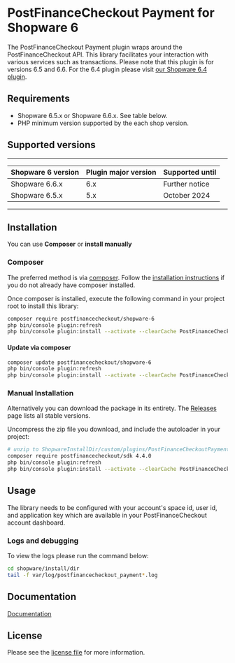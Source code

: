 

PostFinanceCheckout Payment for Shopware 6
=============================

The PostFinanceCheckout Payment plugin wraps around the PostFinanceCheckout API. This library facilitates your interaction with various services such as transactions.
Please note that this plugin is for versions 6.5 and 6.6. For the 6.4 plugin please visit [our Shopware 6.4 plugin](https://github.com/pfpayments/shopware-6-4).

## Requirements

- Shopware 6.5.x or Shopware 6.6.x. See table below.
- PHP minimum version supported by the each shop version.

## Supported versions

___________________________________________________________________________________
| Shopware 6 version            | Plugin major version   | Supported until        |
|-------------------------------|------------------------|------------------------|
| Shopware 6.6.x                | 6.x                    | Further notice         |
| Shopware 6.5.x                | 5.x                    | October 2024           |
-----------------------------------------------------------------------------------

## Installation

You can use **Composer** or **install manually**

### Composer

The preferred method is via [composer](https://getcomposer.org). Follow the
[installation instructions](https://getcomposer.org/doc/00-intro.md) if you do not already have
composer installed.

Once composer is installed, execute the following command in your project root to install this library:

```bash
composer require postfinancecheckout/shopware-6
php bin/console plugin:refresh
php bin/console plugin:install --activate --clearCache PostFinanceCheckoutPayment
```

#### Update via composer
```bash
composer update postfinancecheckout/shopware-6
php bin/console plugin:refresh
php bin/console plugin:install --activate --clearCache PostFinanceCheckoutPayment
```

### Manual Installation

Alternatively you can download the package in its entirety. The [Releases](../../releases) page lists all stable versions.

Uncompress the zip file you download, and include the autoloader in your project:

```bash
# unzip to ShopwareInstallDir/custom/plugins/PostFinanceCheckoutPayment
composer require postfinancecheckout/sdk 4.4.0
php bin/console plugin:refresh
php bin/console plugin:install --activate --clearCache PostFinanceCheckoutPayment
```

## Usage
The library needs to be configured with your account's space id, user id, and application key which are available in your PostFinanceCheckout
account dashboard.

### Logs and debugging
To view the logs please run the command below:
```bash
cd shopware/install/dir
tail -f var/log/postfinancecheckout_payment*.log
```

## Documentation

[Documentation](https://plugin-documentation.postfinance-checkout.ch/pfpayments/shopware-6/6.1.6/docs/en/documentation.html)

## License

Please see the [license file](https://github.com/pfpayments/shopware-6/blob/master/LICENSE.txt) for more information.
